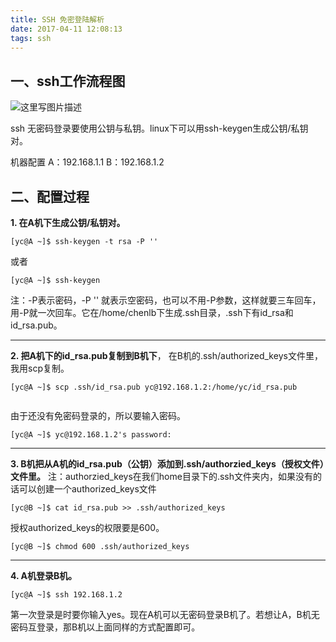 ```yaml
---
title: SSH 免密登陆解析
date: 2017-04-11 12:08:13
tags: ssh
---
```



**一、ssh工作流程图**
----------


![这里写图片描述](http://img.blog.csdn.net/20161019233917333)


ssh 无密码登录要使用公钥与私钥。linux下可以用ssh-keygen生成公钥/私钥对。

机器配置
A：192.168.1.1 
B：192.168.1.2



**二、配置过程**
------


**1.    在A机下生成公钥/私钥对。**

```
[yc@A ~]$ ssh-keygen -t rsa -P ''
```
或者
```
[yc@A ~]$ ssh-keygen 
```

注：-P表示密码，-P '' 就表示空密码，也可以不用-P参数，这样就要三车回车，用-P就一次回车。它在/home/chenlb下生成.ssh目录，.ssh下有id_rsa和id_rsa.pub。


----------


**2.   把A机下的id_rsa.pub复制到B机下**，
在B机的.ssh/authorized_keys文件里，我用scp复制。
 

```
[yc@A ~]$ scp .ssh/id_rsa.pub yc@192.168.1.2:/home/yc/id_rsa.pub 


```
由于还没有免密码登录的，所以要输入密码。
```
[yc@A ~]$ yc@192.168.1.2's password:
```


----------


**3.  B机把从A机的id_rsa.pub（公钥）添加到.ssh/authorzied_keys（授权文件）文件里。**
注：authorzied_keys在我们home目录下的.ssh文件夹内，如果没有的话可以创建一个authorized_keys文件

```
[yc@B ~]$ cat id_rsa.pub >> .ssh/authorized_keys
```

授权authorized_keys的权限要是600。
```
[yc@B ~]$ chmod 600 .ssh/authorized_keys
```


----------


**4.  A机登录B机。**

```
[yc@A ~]$ ssh 192.168.1.2

```



第一次登录是时要你输入yes。现在A机可以无密码登录B机了。若想让A，B机无密码互登录，那B机以上面同样的方式配置即可。

